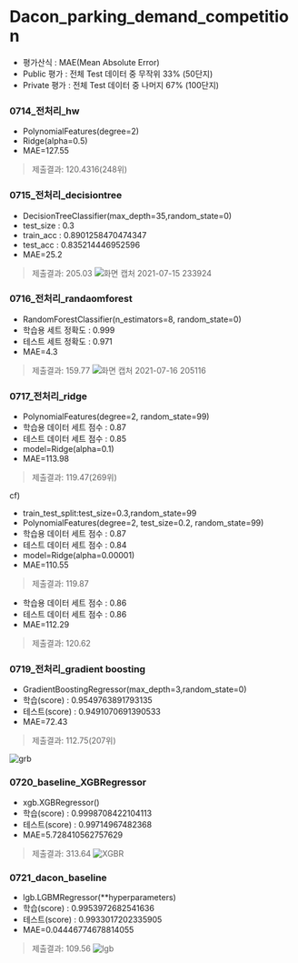 
# Dacon_parking_demand_competition
 - 평가산식 : MAE(Mean Absolute Error)
 - Public 평가 : 전체 Test 데이터 중 무작위 33% (50단지)
 - Private 평가 : 전체 Test 데이터 중 나머지 67% (100단지)

### 0714_전처리_hw
- PolynomialFeatures(degree=2)
- Ridge(alpha=0.5)
- MAE=127.55
 > 제출결과: 120.4316(248위)


### 0715_전처리_decisiontree
 - DecisionTreeClassifier(max_depth=35,random_state=0)
 - test_size : 0.3
 - train_acc : 0.8901258470474347
 - test_acc : 0.835214446952596
 - MAE=25.2
  > 제출결과: 205.03
![화면 캡처 2021-07-15 233924](https://user-images.githubusercontent.com/85726172/125807061-4e2974a2-b96a-4e52-bd68-6877c88bca1f.jpg)

### 0716_전처리_randaomforest
 - RandomForestClassifier(n_estimators=8, random_state=0)
 - 학습용 세트 정확도 : 0.999
 - 테스트 세트 정확도 : 0.971
 - MAE=4.3
  > 제출결과: 159.77
 ![화면 캡처 2021-07-16 205116](https://user-images.githubusercontent.com/85726172/125943281-3a614132-a087-4627-851c-70d003165690.jpg)

### 0717_전처리_ridge
 - PolynomialFeatures(degree=2, random_state=99)
 - 학습용 데이터 세트 점수 : 0.87
 - 테스트 데이터 세트 점수 : 0.85
 - model=Ridge(alpha=0.1)
 - MAE=113.98
  > 제출결과: 119.47(269위)
  
  cf)
  - train_test_split:test_size=0.3,random_state=99
  - PolynomialFeatures(degree=2, test_size=0.2, random_state=99)
  - 학습용 데이터 세트 점수 : 0.87
  - 테스트 데이터 세트 점수 : 0.84
  - model=Ridge(alpha=0.00001)
  - MAE=110.55
   > 제출결과: 119.87
  
  - 학습용 데이터 세트 점수 : 0.86
  - 테스트 데이터 세트 점수 : 0.86
  - MAE=112.29
   > 제출결과: 120.62

### 0719_전처리_gradient boosting
 - GradientBoostingRegressor(max_depth=3,random_state=0)
 - 학습(score) : 0.9549763891793135
 - 테스트(score) : 0.9491070691390533
 - MAE=72.43
  > 제출결과: 112.75(207위)

![grb](https://user-images.githubusercontent.com/85726172/126167908-975211d7-5e1c-4dd1-aa97-e89812ba0016.jpg)


### 0720_baseline_XGBRegressor
 - xgb.XGBRegressor()
 - 학습(score) : 0.9998708422104113
 - 테스트(score) : 0.99714967482368
 - MAE=5.728410562757629
  > 제출결과: 313.64
 ![XGBR](https://user-images.githubusercontent.com/85726172/126356662-3a0c3088-0fd6-4181-bff2-7757f7ee4778.jpg)


### 0721_dacon_baseline
 - lgb.LGBMRegressor(**hyperparameters)
 - 학습(score) : 0.9953972682541636
 - 테스트(score) : 0.9933017202335905
 - MAE=0.04446774678814055
  > 제출결과: 109.56
  ![lgb](https://user-images.githubusercontent.com/85726172/126425140-afe44847-5359-41b1-a24d-b562eff6e393.jpg)
